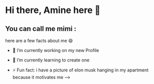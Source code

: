 # Hi there, Amine here 👋

## You can call me mimi :

here are a few facts about me 😄

- 🔭 I’m currently working on my new Profile
- 🌱 I’m currently learning to create one 

- ⚡ Fun fact: i have a picture of elon musk hanging in my apartment because it motivates me 
-->
